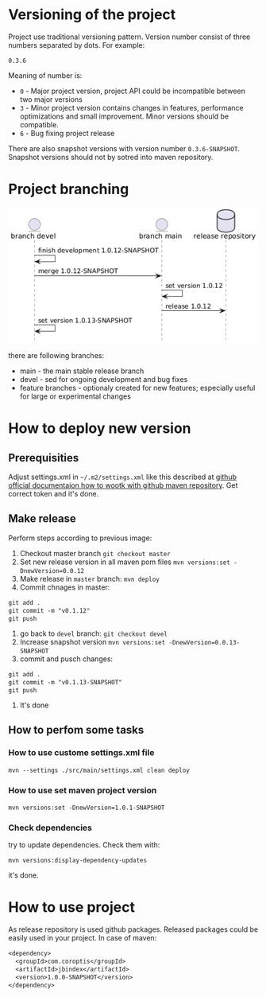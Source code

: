 # Versioning of the project

Project use traditional versioning pattern. Version number consist of three numbers separated by dots. For example:

```
0.3.6
```

Meaning of number is:

* `0` - Major project version, project API could be incompatible between two major versions
* `3` - Minor project version contains changes in features, performance optimizations and small improvement. Minor versions should be compatible.
* `6` - Bug fixing project release

There are also snapshot versions with version number `0.3.6-SNAPSHOT`. Snapshot versions should not by sotred into maven repository.

# Project branching

![project branching](./images/branching.png)

there are following branches:

* main - the main stable release branch
* devel - sed for ongoing development and bug fixes
* feature branches - optionaly created for new features; especially useful for large or experimental changes

# How to deploy new version

## Prerequisities

 Adjust settings.xml in `~/.m2/settings.xml` like this described at [github official documentaion how to wootk with github maven repository](https://docs.github.com/en/packages/working-with-a-github-packages-registry/working-with-the-apache-maven-registry). Get correct token and it's done.

## Make release

Perform steps according to previous image:

1. Checkout master branch `git checkout master`
1. Set new release version in all maven pom files `mvn versions:set -DnewVersion=0.0.12`
1. Make release in `master` branch: `mvn deploy`
1. Commit chnages in master:

  ```
  git add .
  git commit -m "v0.1.12"
  git push
  ```

1. go back to `devel` branch: `git checkout devel`
1. Increase snapshot version `mvn versions:set -DnewVersion=0.0.13-SNAPSHOT`
1. commit and pusch changes:

  ```
  git add .
  git commit -m "v0.1.13-SNAPSHOT"
  git push
  ```

1. It's done

## How to perfom some tasks

### How to use custome settings.xml file

```
mvn --settings ./src/main/settings.xml clean deploy
```

### How to use set maven project version

```
mvn versions:set -DnewVersion=1.0.1-SNAPSHOT
```

### Check dependencies

try to update dependencies. Check them with:

```
mvn versions:display-dependency-updates
```

it's done.

# How to use project

As release repository is used github packages. Released packages could be easily used in your project. In case of maven:

```
<dependency>
  <groupId>com.coroptis</groupId>
  <artifactId>jbindex</artifactId>
  <version>1.0.0-SNAPSHOT</version>
</dependency>
```
